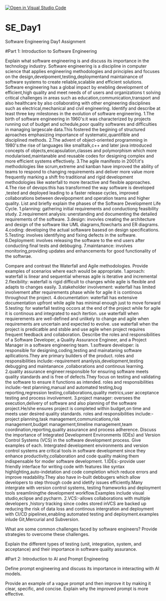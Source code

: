 [![Open in Visual Studio Code](https://classroom.github.com/assets/open-in-vscode-2e0aaae1b6195c2367325f4f02e2d04e9abb55f0b24a779b69b11b9e10269abc.svg)](https://classroom.github.com/online_ide?assignment_repo_id=18363213&assignment_repo_type=AssignmentRepo)
# SE_Day1
Software Engineering Day1 Assignment

#Part 1: Introduction to Software Engineering

Explain what software engineering is and discuss its importance in the technology industry.
Software engineering is a discipline in computer science that applies engineering methodologies and principles and focuses on the design,develpoment,testing,deploymentand maintainance of software systems to create reliable,scalable and efficient solutions.
Software engineering has a global impact by enebling development of efficient,high quality and meet needs of of users and organizations t solving critical challenges in areas such as education,communication,transport and also healthcare by also collaborating with other engineering disciplines such as electrical,mechanical and civil engineering.
Identify and describe at least three key milestones in the evolution of software engineering.
1.The birth of software engineering in 1960's:it was characterized by projects running out of budget and schedule,poor quality softwares and difficulties in managing largescale data.This fostered the begining of structured aproaches emphasizing importance of systematic,quantifible and disciplined methods.
2.The advent of object-oriented programming in 1980's:the rise of languages like smalltalk,c++ and later java introduced concepts of objects,encapsulation,classes and polymorphism which more modularised,maintanable and reusable codes for designing complex and more efficient systems effectively.
3.The agile manifesto in 2001:it's methodologies like scrum,extreme and kanban have improved the ability of teams to respond to changing requirements and deliver more value more frequently marking a shift fro traditional and rigid development methodologies like waterfall to more iteractive and flexible approaches.
4.The rise of devops:this has transformed the way software is developed ,tested and deployed leading to a faster release cycles, improved collaborations between develpopment and operation teams  and higher quality.
List and briefly explain the phases of the Software Development Life Cycle.
1.planning: gathering initial requirements and conductiong feasibility study.
2.requirement analysis: unerstanding and documenting the detailed requirements of the software.
3.design: invovles creating the architecture and design of the software like UML diagrams,flowcharts and ER diagrams.
4.coding: developing the actual softaware basesd on design specifications.
5.Testing: involves identifying and fixing defects in the software.
6.Deployment: involves releasing the software to the end users after conducting final tests and debbuging.
7.maintanance: involves monitoring,providing updates and enhancements for good functionality of the softwrae.

Compare and contrast the Waterfall and Agile methodologies. Provide examples of scenarios where each would be appropriate.
1.aproach: waterfall is linear and sequential whereas agile is iterative and incremental
2.flexibility: waterfall is rigid difficult to changes while agile is flexible and adapts to changes easily.
3.stakeholder involvement: waterfall has limited involvement after requirements phase while for agile it is continous throughout the project.
4.documentation: waterfall has extensive documentation upfront while agile has minimal enough just to move forward
5.testing: for waterfall testing occors at the end of the project while for agile it is continous and integrated to each itertion.
use waterfalll when requierements are well-defined and unlikely to change and agile when requirements are uncertain and expected to evolve.
use waterfall when the project is predicatble and stsble and use agile when project requires frequent feedback and collaboration.
Describe the roles and responsibilities of a Software Developer, a Quality Assurance Engineer, and a Project Manager in a software engineering team.
1.software developer: is responsible for designing,coding,testing and mainataning software apllications.They are primary builders of the product.
roles and responsibilities include:-requirement ananlysis,development,testing debugging and maintanance ,collaborations and continous learning.
2.quality assurance engineer:responsible for ensuring software meets quality standards and is free of defects.They focus on testing and validating the software to ensure it functions as intended.
roles and responsibilities include:-test planning,manual and automated testing,bug reporting,regression testing,collaborations,quality metrics,user acceptance testing and process involvement.
3.project manager: oversees the execution,delivery of software and also planning of the software project.He/she ensures project is completed within budget,on time and meets user desired quality standards.
roles and responsibilities include:- project planning,task management,communications,risk management,budget management,timeline management,team coordination,reporting,quality assurance and process adherence.
Discuss the importance of Integrated Development Environments (IDEs) and Version Control Systems (VCS) in the software development process. Give examples of each.
Intergrated development environments and version control systems are critical tools in software development since they enhance productivity,collaboration and code quality making them indispensable for moder software development.
1.IDEs:-provide user friendly interface for writing code with features like syntax highlighting,auto-indetation and code completion which reduce errors and improve readability.They also have in-built debbugers which allow developers to step through code and idetify issues efficiently.Many intergrate with version control systems, testing frameworks and deployment tools sreamliningthe development workflow.Examples include visual studio,eclipse and pycharm.
2.VCS:-allows collaborations with multiple developers ,history tracking since codes stored inVCS are backed up reducing the risk of data loss and continous intergration and deployment with CI/CD pipelines,enabling automated testing and deployment.examples inlude Git,Mercurial and Subversion.

What are some common challenges faced by software engineers? Provide strategies to overcome these challenges.


Explain the different types of testing (unit, integration, system, and acceptance) and their importance in software quality assurance.


#Part 2: Introduction to AI and Prompt Engineering


Define prompt engineering and discuss its importance in interacting with AI models.


Provide an example of a vague prompt and then improve it by making it clear, specific, and concise. Explain why the improved prompt is more effective.
